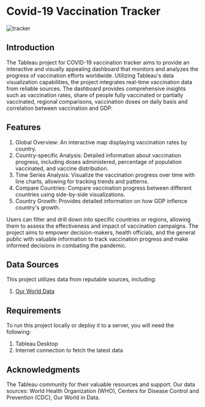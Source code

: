 # Covid-19 Vaccination Tracker
![tracker](https://github.com/avinajain03/Covid-Vaccine-Tracker/assets/125721987/1fa81d7a-1fc0-42aa-a8da-9b7ddd85436f)

## Introduction
The Tableau project for COVID-19 vaccination tracker aims to provide an interactive and visually appealing dashboard that monitors and analyzes the progress of vaccination efforts worldwide. Utilizing Tableau's data visualization capabilities, the project integrates real-time vaccination data from reliable sources. The dashboard provides comprehensive insights such as vaccination rates, share of people fully vaccinated or partially vaccinated, regional comparisons, vaccination doses on daily basis and correlation between vaccination and GDP. 

## Features
1. Global Overview: An interactive map displaying vaccination rates by country.
2. Country-specific Analysis: Detailed information about vaccination progress, including doses administered, percentage of population vaccinated, and vaccine distribution.
3. Time Series Analysis: Visualize the vaccination progress over time with line charts, allowing for tracking trends and patterns.
4. Compare Countries: Compare vaccination progress between different countries using side-by-side visualizations.
5. Country Growth: Provides detailed information on how GDP inflence country's growth.

Users can filter and drill down into specific countries or regions, allowing them to assess the effectiveness and impact of vaccination campaigns. The project aims to empower decision-makers, health officials, and the general public with valuable information to track vaccination progress and make informed decisions in combating the pandemic.

## Data Sources
This project utilizes data from reputable sources, including:
1. <a href="https://ourworldindata.org/covid-vaccinations"> Our World Data </a>

## Requirements
To run this project locally or deploy it to a server, you will need the following:

1. Tableau Desktop
2. Internet connection to fetch the latest data


## Acknowledgments
The Tableau community for their valuable resources and support.
Our data sources: World Health Organization (WHO), Centers for Disease Control and Prevention (CDC), Our World in Data.

